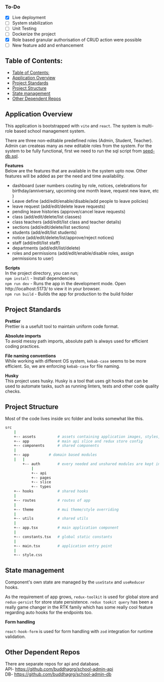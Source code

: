 ### To-Do

- [x] Live deployment
- [ ] System stabilization
- [ ] Unit Testing
- [ ] Dockerize the project
- [x] Role based granular authorisation of CRUD action were possible
- [ ] New feature add and enhancement

## Table of Contents:

- [Table of Contents:](#table-of-contents)
- [Application Overview](#application-overview)
- [Project Standards](#project-standards)
- [Project Structure](#project-structure)
- [State management](#state-management)
- [Other Dependent Repos](#other-dependent-repos)

## Application Overview

This application is bootstrapped with `vite` and `react`. The system is multi-role based school management system.

There are three non-editable predefined roles (Admin, Student, Teacher). Admin can createas many as new editable roles from the system. For the system to be fully functional, first we need to run the sql script from [seed-db.sql](https://github.com/buddhagrg/school-admin-db/blob/master/seed-db.sql).

**Features** \
Below are the features that are available in the system upto now. Other features will be added as per the need and time availability.

- dashboard (user numbers couting by role, notices, celebrations for birthday/anniversary, upcoming one month leave, request new leave, etc )
- Leave define (add/edit/enable/disable/add people to leave policies)
- leave request (add/edit/delete leave requests)
- pending leave histories (approve/cancel leave requests)
- class (add/edit/delete/list classes)
- class teachers (add/edit/list class and teacher details)
- sections (add/edit/delete/list sections)
- students (add/edit/list students)
- notice (add/edit/delete/list/approve/reject notices)
- staff (add/edit/list staff)
- departments (add/edit/list/delete)
- roles and permissions (add/edit/enable/disable roles, assign permissions to user)

**Scripts** \
In the project directory, you can run; \
`npm install` - Install dependencies \
`npm run dev` - Runs the app in the development mode. Open http://localhost:5173/ to view it in your browser. \
`npm run build` - Builds the app for production to the build folder

## Project Standards

**Prettier** \
Prettier is a usefult tool to maintain uniform code format.

**Absolute imports** \
To avoid messy path imports, absolute path is always used for efficient coding practices.

**File naming conventions** \
While working with different OS system, `kebab-case` seems to be more efficient. So, we are enforcing `kebab-case` for file naming.

**Husky** \
This project uses husky. Husky is a tool that uses git hooks that can be used to automate tasks, such as running linters, tests and other code quality checks.

## Project Structure

Most of the code lives inside src folder and looks somewhat like this.

```sh
src
    |
    +-- assets          # assets containing application images, styles, etc
    +-- app             # main api slice and redux store config
    +-- components      # shared components
    |
    +-- app         # domain based modules
    |   |
        +-- auth        # every needed and unshared modules are kept in their own module
            |
            +-- api
            +-- pages
            +-- slice
            +-- types
    +-- hooks           # shared hooks
    |
    +-- routes          # routes of app
    |
    +-- theme           # mui theme/style overriding
    |
    +-- utils           # shared utils
    |
    +-- app.tsx         # main application component
    |
    +-- constants.tsx   # global static constants
    |
    +-- main.tsx        # application entry point
    |
    +-- style.css
```

## State management

Component's own state are managed by the `useState` and `useReducer` hooks.

As the requirement of app grows, `redux-toolkit` is used for global store and `redux-persist` for store state persistence. `redux tookit query` has been a really game changer in the RTK family which has some really cool feature regarding auto hooks for the endpoints too.

**Form handling**

`react-hook-form` is used for form handling with `zod` integration for runtime validation.

## Other Dependent Repos

There are separate repos for api and database. \
API- https://github.com/buddhagrg/school-admin-api \
DB- https://github.com/buddhagrg/school-admin-db
